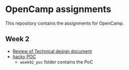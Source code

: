 # OpenCamp assignments
This repository contains the assignments for OpenCamp.

## Week 2
- [Review of Technical design document](week02_poc/review.md)
- [hacky POC](week02_poc/README.md)
  - `week02_poc` folder contains the PoC